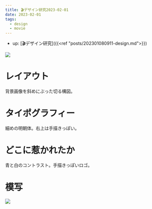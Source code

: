 ```yaml
---
title: 🎬デザイン研究2023-02-01
date: 2023-02-01
tags:
  - design
  - movie
---
```


- up: [🎬デザイン研究]({{<ref "posts/202301080911-design.md">}})

![](https://www.alinco.shop/wp-content/uploads/2023/02/3251ba55d611e8b8034295bf604cd83f.png)

# レイアウト
背景画像を斜めにぶった切る構図。  

# タイポグラフィー
細めの明朝体。右上は手描きっぽい。  

# どこに惹かれたか
青と白のコントラスト。手描きっぽいロゴ。  

# 模写
![](https://www.alinco.shop/wp-content/uploads/2023/02/2023-02-01_.png)